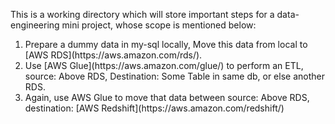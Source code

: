 This is a working directory which will store important steps for a data-engineering mini project, whose scope is mentioned below:

<ol>
<li>Prepare a dummy data in my-sql locally, Move this data from local to [AWS RDS](https://aws.amazon.com/rds/).</li>
<li>Use [AWS Glue](https://aws.amazon.com/glue/) to perform an ETL, source: Above RDS, Destination: Some Table in same db, or else another RDS.</li>
<li>Again, use AWS Glue to move that data between source: Above RDS, destination: [AWS Redshift](https://aws.amazon.com/redshift/)</li>
</ol>
